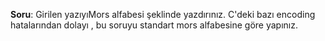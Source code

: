 **Soru**:
Girilen yazıyıMors alfabesi şeklinde yazdırınız.
C'deki bazı encoding hatalarından dolayı
, bu soruyu standart mors alfabesine
 göre yapınız.

